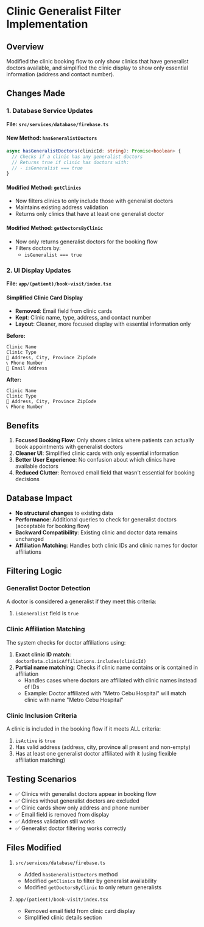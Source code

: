 # Clinic Generalist Filter Implementation

## Overview
Modified the clinic booking flow to only show clinics that have generalist doctors available, and simplified the clinic display to show only essential information (address and contact number).

## Changes Made

### 1. Database Service Updates

**File: `src/services/database/firebase.ts`**

#### New Method: `hasGeneralistDoctors`
```typescript
async hasGeneralistDoctors(clinicId: string): Promise<boolean> {
  // Checks if a clinic has any generalist doctors
  // Returns true if clinic has doctors with:
  // - isGeneralist === true
}
```

#### Modified Method: `getClinics`
- Now filters clinics to only include those with generalist doctors
- Maintains existing address validation
- Returns only clinics that have at least one generalist doctor

#### Modified Method: `getDoctorsByClinic`
- Now only returns generalist doctors for the booking flow
- Filters doctors by:
  - `isGeneralist === true`

### 2. UI Display Updates

**File: `app/(patient)/book-visit/index.tsx`**

#### Simplified Clinic Card Display
- **Removed**: Email field from clinic cards
- **Kept**: Clinic name, type, address, and contact number
- **Layout**: Cleaner, more focused display with essential information only

**Before:**
```
Clinic Name
Clinic Type
📍 Address, City, Province ZipCode
📞 Phone Number
📧 Email Address
```

**After:**
```
Clinic Name
Clinic Type
📍 Address, City, Province ZipCode
📞 Phone Number
```

## Benefits

1. **Focused Booking Flow**: Only shows clinics where patients can actually book appointments with generalist doctors
2. **Cleaner UI**: Simplified clinic cards with only essential information
3. **Better User Experience**: No confusion about which clinics have available doctors
4. **Reduced Clutter**: Removed email field that wasn't essential for booking decisions

## Database Impact

- **No structural changes** to existing data
- **Performance**: Additional queries to check for generalist doctors (acceptable for booking flow)
- **Backward Compatibility**: Existing clinic and doctor data remains unchanged
- **Affiliation Matching**: Handles both clinic IDs and clinic names for doctor affiliations

## Filtering Logic

### Generalist Doctor Detection
A doctor is considered a generalist if they meet this criteria:
1. `isGeneralist` field is `true`

### Clinic Affiliation Matching
The system checks for doctor affiliations using:
1. **Exact clinic ID match**: `doctorData.clinicAffiliations.includes(clinicId)`
2. **Partial name matching**: Checks if clinic name contains or is contained in affiliation
   - Handles cases where doctors are affiliated with clinic names instead of IDs
   - Example: Doctor affiliated with "Metro Cebu Hospital" will match clinic with name "Metro Cebu Hospital"

### Clinic Inclusion Criteria
A clinic is included in the booking flow if it meets ALL criteria:
1. `isActive` is `true`
2. Has valid address (address, city, province all present and non-empty)
3. Has at least one generalist doctor affiliated with it (using flexible affiliation matching)

## Testing Scenarios

- ✅ Clinics with generalist doctors appear in booking flow
- ✅ Clinics without generalist doctors are excluded
- ✅ Clinic cards show only address and phone number
- ✅ Email field is removed from display
- ✅ Address validation still works
- ✅ Generalist doctor filtering works correctly

## Files Modified

1. `src/services/database/firebase.ts`
   - Added `hasGeneralistDoctors` method
   - Modified `getClinics` to filter by generalist availability
   - Modified `getDoctorsByClinic` to only return generalists

2. `app/(patient)/book-visit/index.tsx`
   - Removed email field from clinic card display
   - Simplified clinic details section
